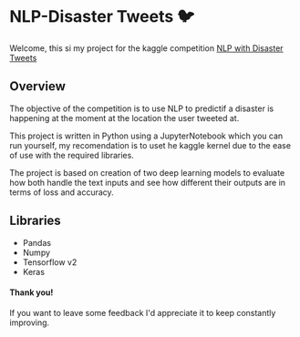 # NLP-Disaster Tweets 🐦
 Welcome, this si my project for the kaggle competition [NLP with Disaster Tweets](https://www.kaggle.com/c/nlp-getting-started/overview)

 ## Overview
 The objective of the competition is to use NLP to predictif a disaster is happening at the moment at the location the user tweeted at.

 This project is written in Python using a JupyterNotebook which you can run yourself, my recomendation is to uset he kaggle kernel due to the ease of use with the required libraries.

 The project is based on creation of two deep learning models to evaluate how both handle the text inputs and see how different their outputs are in terms of loss and accuracy.

 ## Libraries
 * Pandas
 * Numpy 
 * Tensorflow v2
 * Keras

#### Thank you!
If you want to leave some feedback I'd appreciate it to keep constantly improving.